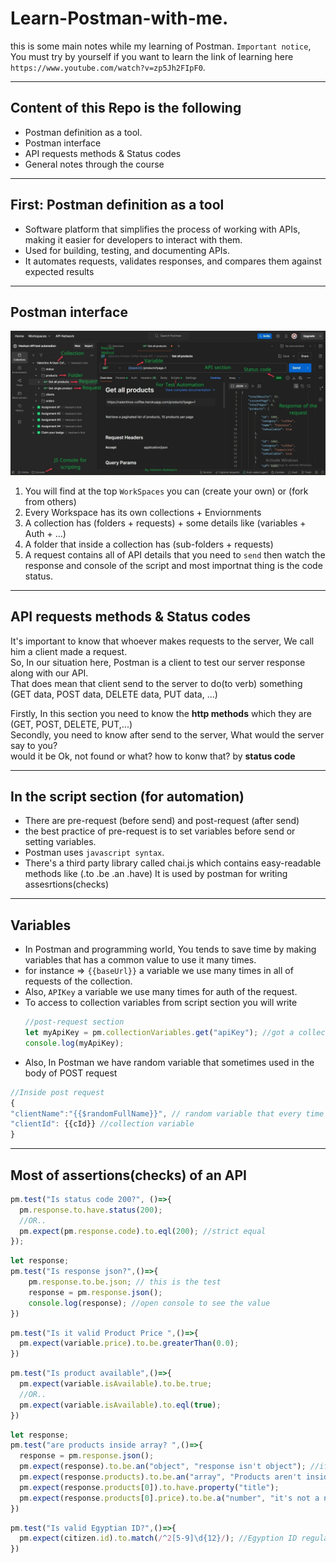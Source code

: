 # Learn-Postman-with-me.
this is some main notes while my learning of Postman.
`Important notice`, You must try by yourself if you want to learn
the link of learning here `https://www.youtube.com/watch?v=zp5Jh2FIpF0`.

---
## Content of this Repo is the following
- Postman definition as a tool.
- Postman interface
- API requests methods & Status codes
- General notes through the course

---
## First: Postman definition as a tool
- Software platform that simplifies the process of working with APIs, making it easier for developers to interact with them.
- Used for building, testing, and documenting APIs.
- It automates requests, validates responses, and compares them against expected results

---
## Postman interface

![interface](interface.jpg)


1. You will find at the top `WorkSpaces` you can (create your own) or (fork from others)  
2. Every Workspace has its own collections + Enviornments 
3. A collection has (folders + requests) + some details like (variables + Auth + ...)
4. A folder that inside a collection has (sub-folders + requests)
5. A request contains all of API details that you need to `send` then watch the response and console of the script and most importnat thing is  the code status.

---
## API requests methods & Status codes
It's important to know that whoever makes requests to the server, We call him a client made a request. <br/>
So, In our situation here, Postman is a client to test our server response along with our API.<br/>
That does mean that client send to the server to do(to verb) something (GET data, POST data, DELETE data, PUT data, ...) <br/>

Firstly, In this section you need to know the <b>http methods</b> which they are (GET, POST, DELETE, PUT,...)<br/>
Secondly, you need to know after send to the server, What would the server say to you?<br/>
would it be Ok, not found or what? how to konw that? by <b>status code</b>

---
## In the script section (for automation)
- There are pre-request (before send) and post-request (after send)
- the best practice of pre-request is to set variables before send or setting variables.
- Postman uses `javascript syntax`.
- There's a third party library called chai.js which contains easy-readable methods like (.to .be  .an .have)
It is used by postman for writing assesrtions(checks)
---
## Variables
- In Postman and programming world, You tends to save time by making variables that has a common value to use it many times.
- for instance => `{{baseUrl}}` a variable we use many times in all of requests of the collection.
- Also, `APIKey` a variable we use many times for auth of the request.
- To access to collection variables from script section you will write
  ```javascript
  //post-request section
  let myApiKey = pm.collectionVariables.get("apiKey"); //got a collection variable value
  console.log(myApiKey);
  ```
- Also, In Postman we have random variable that sometimes used in the body of POST request
```javascript
//Inside post request
{
"clientName":"{{$randomFullName}}", // random variable that every time used will change
"clientId": {{cId}} //collection variable
}
```
---
## Most of assertions(checks) of an API
```javascript
pm.test("Is status code 200?", ()=>{
  pm.response.to.have.status(200);
  //OR..
  pm.expect(pm.response.code).to.eql(200); //strict equal
});
```
```javascript
let response;
pm.test("Is response json?",()=>{
    pm.response.to.be.json; // this is the test
    response = pm.response.json();
    console.log(response); //open console to see the value
})
```
```javascript
pm.test("Is it valid Product Price ",()=>{
  pm.expect(variable.price).to.be.greaterThan(0.0);
})
```
```javascript
pm.test("Is product available",()=>{
  pm.expect(variable.isAvailable).to.be.true;
  //OR..
  pm.expect(variable.isAvailable).to.eql(true);
})
```
```javascript
let response;
pm.test("are products inside array? ",()=>{
  response = pm.response.json();
  pm.expect(response).to.be.an("object", "response isn't object"); //if err you will find response isn't object
  pm.expect(response.products).to.be.an("array", "Products aren't inside array"); //if err You will find=> Products aren't inside array
  pm.expect(response.products[0]).to.have.property("title");
  pm.expect(response.products[0].price).to.be.a("number", "it's not a number");
})
```
```javascript
pm.test("Is valid Egyptian ID?",()=>{
  pm.expect(citizen.id).to.match(/^2[5-9]\d{12}/); //Egyption ID regular expression
})
```
